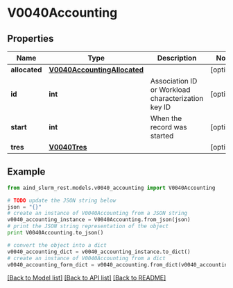 # V0040Accounting


## Properties

Name | Type | Description | Notes
------------ | ------------- | ------------- | -------------
**allocated** | [**V0040AccountingAllocated**](V0040AccountingAllocated.md) |  | [optional] 
**id** | **int** | Association ID or Workload characterization key ID | [optional] 
**start** | **int** | When the record was started | [optional] 
**tres** | [**V0040Tres**](V0040Tres.md) |  | [optional] 

## Example

```python
from aind_slurm_rest.models.v0040_accounting import V0040Accounting

# TODO update the JSON string below
json = "{}"
# create an instance of V0040Accounting from a JSON string
v0040_accounting_instance = V0040Accounting.from_json(json)
# print the JSON string representation of the object
print V0040Accounting.to_json()

# convert the object into a dict
v0040_accounting_dict = v0040_accounting_instance.to_dict()
# create an instance of V0040Accounting from a dict
v0040_accounting_form_dict = v0040_accounting.from_dict(v0040_accounting_dict)
```
[[Back to Model list]](../README.md#documentation-for-models) [[Back to API list]](../README.md#documentation-for-api-endpoints) [[Back to README]](../README.md)


